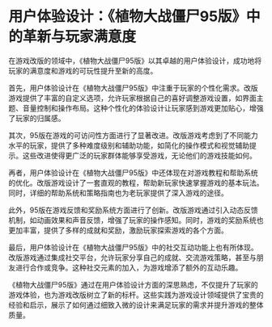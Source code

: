 # 用户体验设计：《植物大战僵尸95版》中的革新与玩家满意度

在游戏改版的领域中，《植物大战僵尸95版》以其卓越的用户体验设计，成功地将玩家的满意度和游戏的可玩性提升至新的高度。

首先，用户体验设计在《植物大战僵尸95版》中注重于玩家的个性化需求。改版游戏提供了丰富的自定义选项，允许玩家根据自己的喜好调整游戏设置，如界面主题、音量控制和操作布局。这种个性化的体验设计让玩家感到游戏更加贴心，增强了玩家的归属感。

其次，95版在游戏的可访问性方面进行了显著改进。改版游戏考虑到了不同能力水平的玩家，提供了多种难度级别和辅助功能，如简化的操作模式和视觉辅助提示。这些改进使得更广泛的玩家群体能够享受游戏，无论他们的游戏技能如何。

再者，用户体验设计在《植物大战僵尸95版》中还体现在对游戏教程和帮助系统的优化。改版游戏设计了一套直观的教程，帮助新玩家快速掌握游戏的基本玩法。同时，详细的帮助系统和策略指南也为老玩家提供了深入游戏的途径。

此外，95版在游戏反馈和奖励系统方面进行了创新。改版游戏通过引入动态反馈机制，如动画效果和声音反馈，增强了玩家的操作感知。同时，游戏的奖励系统也更加丰富，提供了多样的成就和奖励，激励玩家探索游戏的各个方面。

最后，用户体验设计在《植物大战僵尸95版》中的社交互动功能上也有所体现。改版游戏通过集成社交平台，允许玩家分享自己的成就、交流游戏策略，甚至与朋友进行合作或竞争。这种社交元素的加入，为游戏增添了额外的互动乐趣。

《植物大战僵尸95版》通过在用户体验设计方面的深思熟虑，不仅提升了玩家的游戏体验，也为游戏改版树立了新的标杆。这些实践为游戏设计领域提供了宝贵的经验和启示，展示了如何通过细致入微的设计来满足玩家的需求并提升游戏的整体质量。